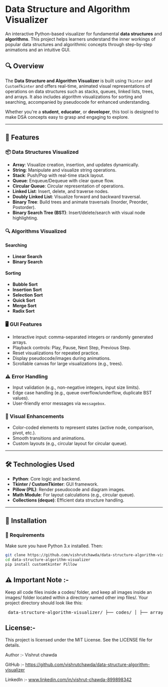 # Data Structure and Algorithm Visualizer

An interactive Python-based visualizer for fundamental **data structures** and **algorithms**. This project helps learners understand the inner workings of popular data structures and algorithmic concepts through step-by-step animations and an intuitive GUI.

## 🔍 Overview

The **Data Structure and Algorithm Visualizer** is built using `Tkinter` and `CustomTkinter` and offers real-time, animated visual representations of operations on data structures such as stacks, queues, linked lists, trees, and arrays. It also includes algorithm visualizations for sorting and searching, accompanied by pseudocode for enhanced understanding.

Whether you're a **student**, **educator**, or **developer**, this tool is designed to make DSA concepts easy to grasp and engaging to explore.

---

## 🚀 Features

### 📦 Data Structures Visualized

- **Array**: Visualize creation, insertion, and updates dynamically.
- **String**: Manipulate and visualize string operations.
- **Stack**: Push/Pop with real-time stack layout.
- **Queue**: Enqueue/Dequeue with clear queue flow.
- **Circular Queue**: Circular representation of operations.
- **Linked List**: Insert, delete, and traverse nodes.
- **Doubly Linked List**: Visualize forward and backward traversal.
- **Binary Tree**: Build trees and animate traversals (Inorder, Preorder, Postorder).
- **Binary Search Tree (BST)**: Insert/delete/search with visual node highlighting.

### 🔍 Algorithms Visualized

#### Searching
- **Linear Search**
- **Binary Search**

#### Sorting
- **Bubble Sort**
- **Insertion Sort**
- **Selection Sort**
- **Quick Sort**
- **Merge Sort**
- **Radix Sort**

### 🖥️ GUI Features

- Interactive input: comma-separated integers or randomly generated arrays.
- Playback controls: Play, Pause, Next Step, Previous Step.
- Reset visualizations for repeated practice.
- Display pseudocode/images during animations.
- Scrollable canvas for large visualizations (e.g., trees).

### ⚠️ Error Handling

- Input validation (e.g., non-negative integers, input size limits).
- Edge case handling (e.g., queue overflow/underflow, duplicate BST values).
- User-friendly error messages via `messagebox`.

### 🎨 Visual Enhancements

- Color-coded elements to represent states (active node, comparison, pivot, etc.).
- Smooth transitions and animations.
- Custom layouts (e.g., circular layout for circular queue).

---

## 🛠️ Technologies Used

- **Python**: Core logic and backend.
- **Tkinter / CustomTkinter**: GUI framework.
- **Pillow (PIL)**: Render pseudocode and diagram images.
- **Math Module**: For layout calculations (e.g., circular queue).
- **Collections (deque)**: Efficient data structure handling.

---

## 📁 Installation

### 🔧 Requirements

Make sure you have Python 3.x installed. Then:

```bash
git clone https://github.com/vishrutchawda/data-structure-algorithm-visualizer.git
cd data-structure-algorithm-visualizer
pip install customtkinter Pillow
```

## ⚠️ Important Note :-
Keep all code files inside a codes/ folder, and keep all images inside an images/ folder located within a directory named other imp files/.
Your project directory should look like this:

<pre> data-structure-algorithm-visualizer/ ├── codes/ │ ├── array.py │ ├── strings.py │ ├── stack.py │ ├── queue.py │ ├── circular_queue.py │ ├── Singly_Linked_List.py │ ├── Doubly_Linked_List.py │ ├── Binary_tree.py │ ├── Binary_Search_Tree.py │ ├── Searching.py │ ├── Bubble_Sort.py │ ├── Selection_Sort.py │ ├── Insertion_Sort.py │ ├── Merge_Sort.py │ ├── Quick_Sort.py │ └── Radix_Sort.py │ ├── other imp files/ │ └── images/ │ ├── bubble_sort.png │ ├── enqueue.png │ └── ... (other pseudocode images) │ ├── main.py ├── README.md └── LICENSE </pre>





## License:-
This project is licensed under the MIT License. See the LICENSE file for details.

Author :- Vishrut chawda

GitHub :- https://github.com/vishrutchawda/data-structure-algorithm-visualizer

LinkedIn :- www.linkedin.com/in/vishrut-chawda-899898342
